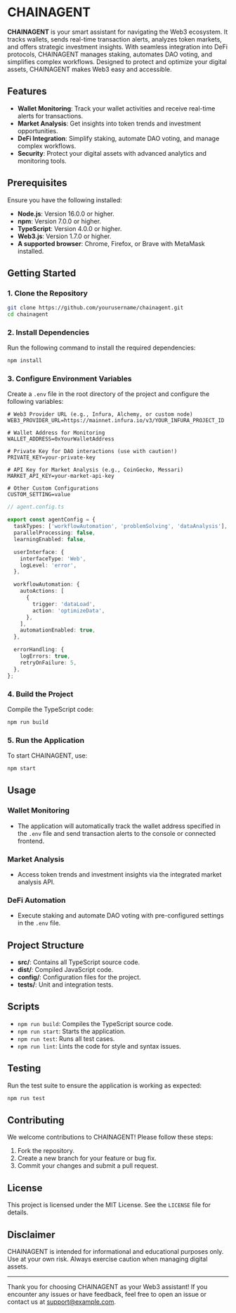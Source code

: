 
# CHAINAGENT

**CHAINAGENT** is your smart assistant for navigating the Web3 ecosystem. It tracks wallets, sends real-time transaction alerts, analyzes token markets, and offers strategic investment insights. With seamless integration into DeFi protocols, CHAINAGENT manages staking, automates DAO voting, and simplifies complex workflows. Designed to protect and optimize your digital assets, CHAINAGENT makes Web3 easy and accessible.

## Features
- **Wallet Monitoring**: Track your wallet activities and receive real-time alerts for transactions.
- **Market Analysis**: Get insights into token trends and investment opportunities.
- **DeFi Integration**: Simplify staking, automate DAO voting, and manage complex workflows.
- **Security**: Protect your digital assets with advanced analytics and monitoring tools.

## Prerequisites
Ensure you have the following installed:

- **Node.js**: Version 16.0.0 or higher.
- **npm**: Version 7.0.0 or higher.
- **TypeScript**: Version 4.0.0 or higher.
- **Web3.js**: Version 1.7.0 or higher.
- **A supported browser**: Chrome, Firefox, or Brave with MetaMask installed.

## Getting Started

### 1. Clone the Repository
```bash
git clone https://github.com/yourusername/chainagent.git
cd chainagent
```

### 2. Install Dependencies
Run the following command to install the required dependencies:
```bash
npm install
```

### 3. Configure Environment Variables
Create a `.env` file in the root directory of the project and configure the following variables:

```env
# Web3 Provider URL (e.g., Infura, Alchemy, or custom node)
WEB3_PROVIDER_URL=https://mainnet.infura.io/v3/YOUR_INFURA_PROJECT_ID

# Wallet Address for Monitoring
WALLET_ADDRESS=0xYourWalletAddress

# Private Key for DAO interactions (use with caution!)
PRIVATE_KEY=your-private-key

# API Key for Market Analysis (e.g., CoinGecko, Messari)
MARKET_API_KEY=your-market-api-key

# Other Custom Configurations
CUSTOM_SETTING=value
```

```typescript
// agent.config.ts

export const agentConfig = {
  taskTypes: ['workflowAutomation', 'problemSolving', 'dataAnalysis'],
  parallelProcessing: false,
  learningEnabled: false,

  userInterface: {
    interfaceType: 'Web',
    logLevel: 'error',
  },

  workflowAutomation: {
    autoActions: [
      {
        trigger: 'dataLoad',
        action: 'optimizeData',
      },
    ],
    automationEnabled: true,
  },

  errorHandling: {
    logErrors: true,
    retryOnFailure: 5,
  },
};
```

### 4. Build the Project
Compile the TypeScript code:
```bash
npm run build
```

### 5. Run the Application
To start CHAINAGENT, use:
```bash
npm start
```

## Usage

### Wallet Monitoring
- The application will automatically track the wallet address specified in the `.env` file and send transaction alerts to the console or connected frontend.

### Market Analysis
- Access token trends and investment insights via the integrated market analysis API.

### DeFi Automation
- Execute staking and automate DAO voting with pre-configured settings in the `.env` file.

## Project Structure
- **src/**: Contains all TypeScript source code.
- **dist/**: Compiled JavaScript code.
- **config/**: Configuration files for the project.
- **tests/**: Unit and integration tests.

## Scripts
- `npm run build`: Compiles the TypeScript source code.
- `npm run start`: Starts the application.
- `npm run test`: Runs all test cases.
- `npm run lint`: Lints the code for style and syntax issues.

## Testing
Run the test suite to ensure the application is working as expected:
```bash
npm run test
```

## Contributing
We welcome contributions to CHAINAGENT! Please follow these steps:
1. Fork the repository.
2. Create a new branch for your feature or bug fix.
3. Commit your changes and submit a pull request.

## License
This project is licensed under the MIT License. See the `LICENSE` file for details.

## Disclaimer
CHAINAGENT is intended for informational and educational purposes only. Use at your own risk. Always exercise caution when managing digital assets.

---

Thank you for choosing CHAINAGENT as your Web3 assistant! If you encounter any issues or have feedback, feel free to open an issue or contact us at [support@example.com](mailto:support@example.com).
